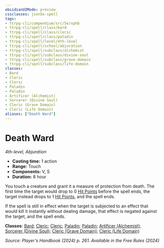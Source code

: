 ```yaml
---
obsidianUIMode: preview
cssclasses: json5e-spell
tags:
- ttrpg-cli/compendium/src/5e/xphb
- ttrpg-cli/spell/class/bard
- ttrpg-cli/spell/class/cleric
- ttrpg-cli/spell/class/paladin
- ttrpg-cli/spell/level/4th-level
- ttrpg-cli/spell/school/abjuration
- ttrpg-cli/spell/subclass/alchemist
- ttrpg-cli/spell/subclass/divine-soul
- ttrpg-cli/spell/subclass/grave-domain
- ttrpg-cli/spell/subclass/life-domain
classes:
- Bard
- Cleric
- Cleric
- Paladin
- Paladin
- Artificer (Alchemist)
- Sorcerer (Divine Soul)
- Cleric (Grave Domain)
- Cleric (Life Domain)
aliases: ["Death Ward"]
---
```

# Death Ward
*4th-level, Abjuration*  

- **Casting time:** 1 action
- **Range:** Touch
- **Components:** V, S
- **Duration:** 8 hour

You touch a creature and grant it a measure of protection from death. The first time the target would drop to 0 [Hit Points](3-Compendium/rules/variant-rules/hit-points-xphb.md) before the spell ends, the target instead drops to 1 [Hit Points](3-Compendium/rules/variant-rules/hit-points-xphb.md), and the spell ends.

If the spell is still in effect when the target is subjected to an effect that would kill it instantly without dealing damage, that effect is negated against the target, and the spell ends.

**Classes**: [Bard](list-spells-classes-bard); [Cleric](list-spells-classes-cleric); [Cleric](list-spells-classes-cleric); [Paladin](list-spells-classes-paladin); [Paladin](list-spells-classes-paladin); [Artificer (Alchemist)](list-spells-classes-artificer-alchemist-tce); [Sorcerer (Divine Soul)](list-spells-classes-sorcerer-xphb-divine-soul-xge); [Cleric (Grave Domain)](list-spells-classes-cleric-xphb-grave-domain-xge); [Cleric (Life Domain)](list-spells-classes-cleric-xphb-life-domain-xphb)

*Source: Player's Handbook (2024) p. 261. Available in the Free Rules (2024)*